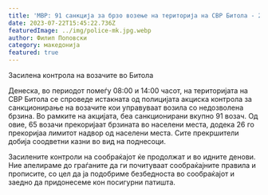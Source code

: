 ```yaml
---
title: 'МВР: 91 санкција за брзо возење на територија на СВР Битола - 22 ЈУЛИ 2023'
date: 2023-07-22T15:45:22.736Z
featuredImage: ../img/police-mk.jpg.webp
author: Филип Поповски
category: македонија
featured: true
---
```

Засилена контрола на возачите во Битола

Денеска, во периодот помеѓу 08:00 и 14:00 часот, на територијата на СВР Битола се спроведе истакната од полицијата акциска контрола за санкционирање на возачите кои управуваат возила со недозволена брзина. Во рамките на акцијата, беа санкционирани вкупно 91 возач. Од овие, 65 возачи прекоријаат брзината во населени места, додека 26 го прекоријаа лимитот надвор од населени места. Сите прекршители добија соодветни казни во вид на поднесоци.

Засилените контроли на сообраќајот ќе продолжат и во идните денови. Ние апелираме до граѓаните да ги почитуваат сообраќајните правила и прописите, со цел да ја подобриме безбедноста во сообраќајот и заедно да придонесеме кон посигурни патишта.
